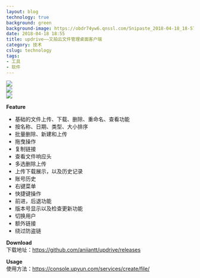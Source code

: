 ```yaml
---
layout: blog
technology: true
background: green
background-image: https://obdr74yw6.qnssl.com/Snipaste_2018-04-18_18-57-00.png
date: 2018-04-18 18:55
title: updrive——又拍云文件管理桌面客户端
category: 技术
cslug: technology
tags:
- 工具
- 软件
---
```


![](https://ws1.sinaimg.cn/large/c5095e03gy1fqh05ik31bj21s6178dp2.jpg)  
![](https://ws1.sinaimg.cn/large/c5095e03gy1fqh05j2p1cj21s417816c.jpg)  
![](https://ws1.sinaimg.cn/large/c5095e03gy1fqh05jk0o8j21s617cwor.jpg)  

**Feature**

 - 基础的文件上传、下载、删除、重命名、查看功能
 - 按名称、日期、类型、大小排序
 - 批量删除、新建和上传
 - 拖曳操作
 - 复制链接
 - 查看文件响应头
 - 多选删除上传
 - 上传下载展示，以及历史记录
 - 账号历史
 - 右键菜单
 - 快捷键操作
 - 前进，后退功能
 - 版本号显示以及检查更新功能
 - 切换用户
 - 额外链接
 - 绕过防盗链  

**Download**  
下载地址：https://github.com/aniiantt/updrive/releases  

**Usage**  
使用方法：https://console.upyun.com/services/create/file/